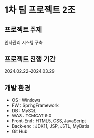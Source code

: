 <h1>1차 팀 프로젝트 2조</h1>
<h2>프로젝트 주제</h2>
인사관리 시스템 구축
<h2>프로젝트 진행 기간</h2>
2024.02.22~2024.03.29
<h2>개발 환경</h2>
<ul>
  <li>OS : Windows</li>
  <li>FW : SpringFramework</li>
  <li>DB : MySQL</li>
  <li>WAS : TOMCAT 9.0</li>
  <li>Front-End : HTML5, CSS, JavaScript</li>
  <li>Back-end : JDK11, JSP, JSTL, MyBatis</li>
  <li>Git Hub</li>
</ul>
